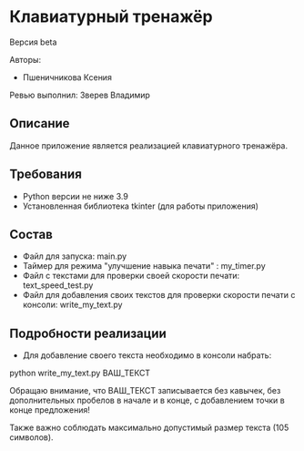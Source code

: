 # Клавиатурный тренажёр
Версия beta

Авторы:
- Пшеничникова Ксения

Ревью выполнил: Зверев Владимир

## Описание
Данное приложение является реализацией клавиатурного тренажёра.

## Требования
- Python версии не ниже 3.9
- Установленная библиотека tkinter (для работы приложения)

## Состав
- Файл для запуска: main.py
- Таймер для режима "улучшение навыка печати" : my_timer.py
- Файл с текстами для проверки своей скорости печати: text_speed_test.py
- Файл для добавления своих текстов для проверки скорости печати с консоли: write_my_text.py

## Подробности реализации
- Для добавление своего текста необходимо в консоли набрать:

python write_my_text.py ВАШ_ТЕКСТ

Обращаю внимание, что ВАШ_ТЕКСТ записывается без кавычек, без дополнительных пробелов в начале и в конце, с добавлением точки в конце предложения! 

Также важно соблюдать максимально допустимый размер текста (105 символов).
